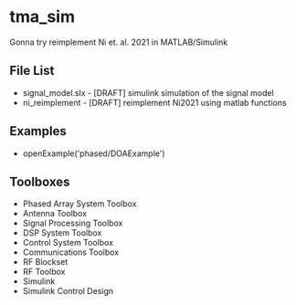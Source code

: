 # tma_sim

Gonna try reimplement Ni et. al. 2021 in MATLAB/Simulink


## File List
- signal_model.slx - [DRAFT] simulink simulation of the signal model
- ni_reimplement - [DRAFT] reimplement Ni2021 using matlab functions


## Examples
- openExample('phased/DOAExample')

## Toolboxes
- Phased Array System Toolbox
- Antenna Toolbox
- Signal Processing Toolbox
- DSP System Toolbox
- Control System Toolbox
- Communications Toolbox
- RF Blockset
- RF Toolbox
- Simulink
- Simulink Control Design
